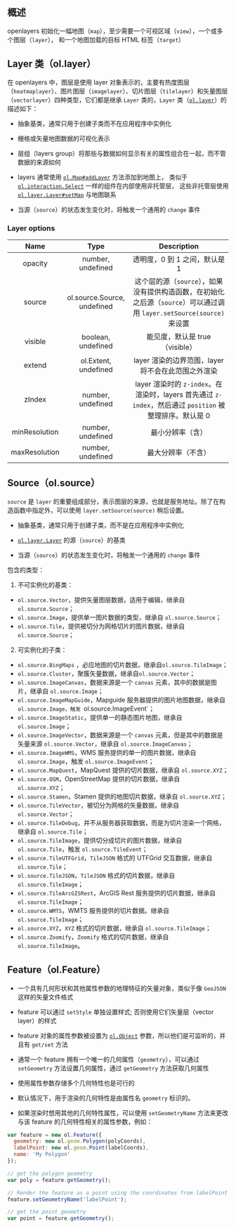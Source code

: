 ## 概述

openlayers 初始化一幅地图（`map`），至少需要一个可视区域（`view`），一个或多个图层（`layer`）， 和一个地图加载的目标 HTML 标签（`target`）

## Layer 类（ol.layer）

在 openlayers 中，图层是使用 layer 对象表示的，主要有热度图层（`heatmaplayer`）、图片图层（`imagelayer`）、切片图层（`tilelayer`）和矢量图层（`vectorlayer`）四种类型，它们都是继承 `Layer` 类的，`Layer` 类（[`ol.layer`](https://github.com/openlayers/openlayers/blob/master/src/ol/layer/Layer.js)）的描述如下：

- 抽象基类，通常只用于创建子类而不在应用程序中实例化
- 栅格或矢量地图数据的可视化表示
- 层组（layers group）将那些与数据如何显示有关的属性组合在一起，而不管数据的来源如何
 
- layers 通常使用 [`ol.Map#addLayer`](http://openlayers.org/en/latest/apidoc/ol.Map.html#addLayer) 方法添加到地图上，
  类似于 [`ol.interaction.Select`](http://openlayers.org/en/latest/apidoc/ol.interaction.Select.html) 一样的组件在内部使用非托管层，
  这些非托管层使用 [`ol.layer.Layer#setMap`](http://openlayers.org/en/latest/apidoc/ol.layer.Layer.html#setMap) 与地图联系

- 当源（`source`）的状态发生变化时，将触发一个通用的 `change` 事件

### Layer options
| Name           | Type                         | Description       |
| :--------:     | :-----:                      | :----:                 |
| opacity        | number, undefined           | 透明度，0 到 1 之间，默认是 1 |
| source         | ol.source.Source, undefined | 这个层的源（`source`），如果没有提供构造函数，在初始化之后源（`source`）可以通过调用 `layer.setSource(source)` 来设置 |
| visible        | boolean, undefined          | 能见度，默认是 true（visible） |
| extend         | ol.Extent, undefined        | layer 渲染的边界范围，layer 将不会在此范围之外渲染 |
| zIndex         | number, undefined           | layer 渲染时的 `z-index`。在渲染时，layers 首先通过 `z-index`，然后通过 `position` 被整理排序。默认是 0 |
| minResolution  | number, undefined           | 最小分辨率（含） |
| maxResolution  | number, undefined           | 最大分辨率（不含） |

## Source（ol.source）

`source` 是 `layer` 的重要组成部分，表示图层的来源，也就是服务地址。除了在构造函数中指定外，可以使用 `layer.setSource(source)` 稍后设置。

- 抽象基类，通常只用于创建子类，而不是在应用程序中实例化
- [`ol.layer.Layer`](http://openlayers.org/en/latest/apidoc/ol.layer.Layer.html) 的源（`source`）的基类

- 当源（`source`）的状态发生变化时，将触发一个通用的 `change` 事件

包含的类型：
 1. 不可实例化的基类：
 - `ol.source.Vector`，提供矢量图层数据，适用于编辑，继承自 `ol.source.Source`；
 - `ol.source.Image`，提供单一图片数据的类型，继承自 `ol.source.Source`；
 - `ol.source.Tile`，提供被切分为网格切片的图片数据，继承自 `ol.source.Source`；
 
 2. 可实例化的子类：
 - `ol.source.BingMaps` ，必应地图的切片数据，继承自`ol.source.TileImage`；
 - `ol.source.Cluster`，聚簇矢量数据，继承自`ol.source.Vector`；
 - `ol.source.ImageCanvas`，数据来源是一个 `canvas` 元素，其中的数据是图片，继承自 `ol.source.Image`；
 - `ol.source.ImageMapGuide`，Mapguide 服务器提供的图片地图数据，继承自 `ol.source.Image，触发 `ol.source.ImageEvent`；
 - `ol.source.ImageStatic`，提供单一的静态图片地图，继承自`ol.source.Image`；
 - `ol.source.ImageVector`，数据来源是一个 `canvas` 元素，但是其中的数据是矢量来源 `ol.source.Vector`，继承自 `ol.source.ImageCanvas`；
 - `ol.source.ImageWMS`，WMS 服务提供的单一的图片数据，继承自 `ol.source.Image`，触发 `ol.source.ImageEvent`；
 - `ol.source.MapQuest`，MapQuest 提供的切片数据，继承自 `ol.source.XYZ`；
 - `ol.source.OSM`，OpenStreetMap 提供的切片数据，继承自 `ol.source.XYZ`；
 - `ol.source.Stamen`，Stamen 提供的地图切片数据，继承自 `ol.source.XYZ`；
 - `ol.source.TileVector`，被切分为网格的矢量数据，继承自 `ol.source.Vector`；
 - `ol.source.TileDebug`，并不从服务器获取数据，而是为切片渲染一个网格，继承自 `ol.source.Tile`；
 - `ol.source.TileImage`，提供切分成切片的图片数据，继承自 `ol.source.Tile`，触发 `ol.source.TileEvent`；
 - `ol.source.TileUTFGrid`，`TileJSON` 格式的 UTFGrid 交互数据，继承自 `ol.source.Tile`；
 - `ol.source.TileJSON`，`TileJSON` 格式的切片数据，继承自 `ol.source.TileImage`；
 - `ol.source.TileArcGISRest`，ArcGIS Rest 服务提供的切片数据，继承自 `ol.source.TileImage`；
 - `ol.source.WMTS`，WMTS 服务提供的切片数据。继承自 `ol.source.TileImage`；
 - `ol.source.XYZ`，`XYZ` 格式的切片数据，继承自 `ol.source.TileImage`；
 - `ol.source.Zoomify`，`Zoomify` 格式的切片数据，继承自 `ol.source.TileImage`。

## Feature（ol.Feature）

 - 一个具有几何形状和其他属性参数的地理特征的矢量对象，类似于像 `GeoJSON` 这样的矢量文件格式
 - feature 可以通过 `setStyle` 单独设置样式; 否则使用它们矢量层（vector layer）的样式

 - feature 对象的属性参数被设置为 [`ol.Object`](http://openlayers.org/en/latest/apidoc/ol.Object.html) 参数，所以他们是可监听的，并且有 `get/set` 方法

 - 通常一个 feature 拥有一个唯一的几何属性（`geometry`），可以通过 `setGeometry` 方法设置几何属性，通过 `getGeometry` 方法获取几何属性
 - 使用属性参数存储多个几何特性也是可行的
 - 默认情况下，用于渲染的几何特性是由属性名 `geometry` 标识的。
 - 如果渲染时想用其他的几何特性属性，可以使用 `setGeometryName` 方法来更改与该 feature 的几何特性相关的属性参数，例如：

 ```javaScript
 var feature = new ol.Feature({
   geometry: new ol.geom.Polygon(polyCoords),
   labelPoint: new ol.geom.Point(labelCoords),
   name: 'My Polygon'
 });

 // get the polygon geometry
 var poly = feature.getGeometry();

 // Render the feature as a point using the coordinates from labelPoint
 feature.setGeometryName('labelPoint');

 // get the point geometry
 var point = feature.getGeometry();
 ```